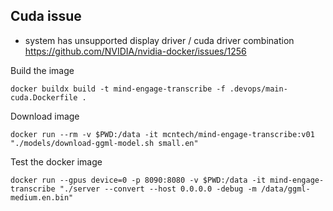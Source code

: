## Cuda issue
- system has unsupported display driver / cuda driver combination  
https://github.com/NVIDIA/nvidia-docker/issues/1256


Build the image
```
docker buildx build -t mind-engage-transcribe -f .devops/main-cuda.Dockerfile .
```

Download image
```
docker run --rm -v $PWD:/data -it mcntech/mind-engage-transcribe:v01 "./models/download-ggml-model.sh small.en"
```

Test the docker image
```
docker run --gpus device=0 -p 8090:8080 -v $PWD:/data -it mind-engage-transcribe "./server --convert --host 0.0.0.0 -debug -m /data/ggml-medium.en.bin"
```